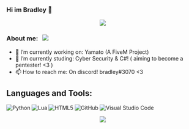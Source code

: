 ### Hi im Bradley 👋

<p align="center">
	<a href="https://github.com/bradley1337">
		<img src="https://discord.c99.nl/widget/theme-4/239826781996187648.png"/>
	</a>
</p>


### **About me:** &nbsp; ![](https://komarev.com/ghpvc/?username=bradley1337&label=Visitors&color=6a0dad&style=plastic)

- 🔭 I’m currently working on: Yamato (A FiveM Project)
- 🌱 I’m currently studing: Cyber Security & C#! ( aiming to become a pentester! <3 )
- 📫 How to reach me: On discord! bradley#3070 <3 

## **Languages and Tools:**

![Python](https://img.shields.io/badge/python-%2314354C.svg?style=for-the-badge&logo=python&logoColor=white)
![Lua](https://img.shields.io/badge/lua-%232C2D72.svg?style=for-the-badge&logo=lua&logoColor=white)
![HTML5](https://img.shields.io/badge/html5-%23E34F26.svg?style=for-the-badge&logo=html5&logoColor=white)
![GitHub](https://img.shields.io/badge/github-%23121011.svg?style=for-the-badge&logo=github&logoColor=white)
![Visual Studio Code](https://img.shields.io/badge/VisualStudioCode-0078d7.svg?style=for-the-badge&logo=visual-studio-code&logoColor=white)

<p align="center">
	<tr>
		<td align="center" style="padding=0;width=50%;">
			<img src="https://github-readme-stats.vercel.app/api/?username=bradley1337&title_color=8A2BE2&text_color=e2e2e2&show_icons=true&bg_color=00000000&hide_border=true&icon_color=8A2BE2&hide_title=true&count_private=true&include_all_commits=true&enable_animations=true" />
		</td>
	</tr>
</p>
